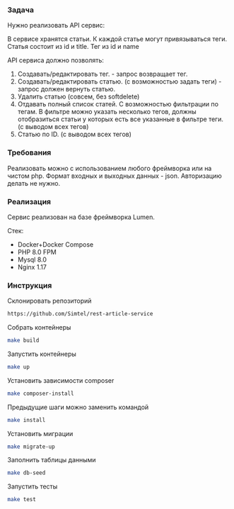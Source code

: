 ### Задача
Нужно реализовать API сервиc:

В сервисе хранятся статьи. К каждой статье могут привязываться теги.
Статья состоит из id и title. Тег из id и name

API cервиса должно позволять:
1) Создавать/редактировать тег. - запрос возвращает тег.
2) Создавать/редактировать статью. (с возможностью задать теги) - запрос должен вернуть статью.
3) Удалить статью (совсем, без softdelete)
4) Отдавать полный список статей. С возможностью фильтрации по тегам. В фильтре можно указать несколько тегов, должны отобразиться статьи у которых есть все указанные в фильтре теги. (с выводом всех тегов)
5) Статью по ID. (с выводом всех тегов)

### Требования
Реализовать можно c использованием любого фреймворка или на чистом php.
Формат входных и выходных данных - json.
Авторизацию делать не нужно.

### Реализация
Cервис реализован на базе фреймворка Lumen.

Стек:
* Docker+Docker Compose
* PHP 8.0 FPM
* Mysql 8.0
* Nginx 1.17

### Инструкция
Склонировать репозиторий

```bash
https://github.com/Simtel/rest-article-service
```

Cобрать контейнеры

```bash
make build
```

Запустить контейнеры
```bash
make up
```

Установить зависимости composer
```bash
make composer-install
```

Предыдущие шаги можно заменить командой 
```bash
make install
```

Установить миграции
```bash
make migrate-up
```

Заполнить таблицы данными
```bash
make db-seed
```

Запустить тесты
```bash
make test
```